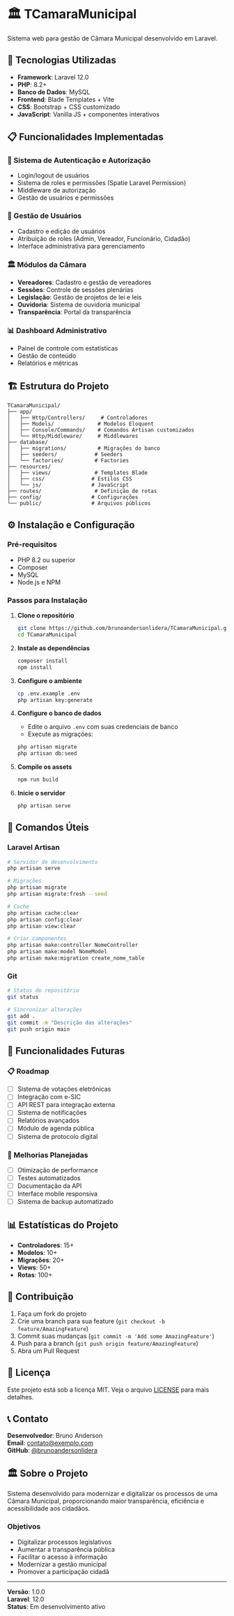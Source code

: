 # 🏛️ TCamaraMunicipal

Sistema web para gestão de Câmara Municipal desenvolvido em Laravel.

## 🚀 Tecnologias Utilizadas

- **Framework**: Laravel 12.0
- **PHP**: 8.2+
- **Banco de Dados**: MySQL
- **Frontend**: Blade Templates + Vite
- **CSS**: Bootstrap + CSS customizado
- **JavaScript**: Vanilla JS + componentes interativos

## 📋 Funcionalidades Implementadas

### 🔐 Sistema de Autenticação e Autorização
- Login/logout de usuários
- Sistema de roles e permissões (Spatie Laravel Permission)
- Middleware de autorização
- Gestão de usuários e permissões

### 👥 Gestão de Usuários
- Cadastro e edição de usuários
- Atribuição de roles (Admin, Vereador, Funcionário, Cidadão)
- Interface administrativa para gerenciamento

### 🏛️ Módulos da Câmara
- **Vereadores**: Cadastro e gestão de vereadores
- **Sessões**: Controle de sessões plenárias
- **Legislação**: Gestão de projetos de lei e leis
- **Ouvidoria**: Sistema de ouvidoria municipal
- **Transparência**: Portal da transparência

### 📊 Dashboard Administrativo
- Painel de controle com estatísticas
- Gestão de conteúdo
- Relatórios e métricas

## 🏗️ Estrutura do Projeto

```
TCamaraMunicipal/
├── app/
│   ├── Http/Controllers/     # Controladores
│   ├── Models/              # Modelos Eloquent
│   ├── Console/Commands/    # Comandos Artisan customizados
│   └── Http/Middleware/     # Middlewares
├── database/
│   ├── migrations/          # Migrações do banco
│   ├── seeders/            # Seeders
│   └── factories/          # Factories
├── resources/
│   ├── views/              # Templates Blade
│   ├── css/               # Estilos CSS
│   └── js/                # JavaScript
├── routes/                 # Definição de rotas
├── config/                # Configurações
└── public/                # Arquivos públicos
```

## ⚙️ Instalação e Configuração

### Pré-requisitos
- PHP 8.2 ou superior
- Composer
- MySQL
- Node.js e NPM

### Passos para Instalação

1. **Clone o repositório**
   ```bash
   git clone https://github.com/brunoandersonlidera/TCamaraMunicipal.git
   cd TCamaraMunicipal
   ```

2. **Instale as dependências**
   ```bash
   composer install
   npm install
   ```

3. **Configure o ambiente**
   ```bash
   cp .env.example .env
   php artisan key:generate
   ```

4. **Configure o banco de dados**
   - Edite o arquivo `.env` com suas credenciais de banco
   - Execute as migrações:
   ```bash
   php artisan migrate
   php artisan db:seed
   ```

5. **Compile os assets**
   ```bash
   npm run build
   ```

6. **Inicie o servidor**
   ```bash
   php artisan serve
   ```

## 🔧 Comandos Úteis

### Laravel Artisan
```bash
# Servidor de desenvolvimento
php artisan serve

# Migrações
php artisan migrate
php artisan migrate:fresh --seed

# Cache
php artisan cache:clear
php artisan config:clear
php artisan view:clear

# Criar componentes
php artisan make:controller NomeController
php artisan make:model NomeModel
php artisan make:migration create_nome_table
```

### Git
```bash
# Status do repositório
git status

# Sincronizar alterações
git add .
git commit -m "Descrição das alterações"
git push origin main
```

## 🎯 Funcionalidades Futuras

### 📋 Roadmap
- [ ] Sistema de votações eletrônicas
- [ ] Integração com e-SIC
- [ ] API REST para integração externa
- [ ] Sistema de notificações
- [ ] Relatórios avançados
- [ ] Módulo de agenda pública
- [ ] Sistema de protocolo digital

### 🔄 Melhorias Planejadas
- [ ] Otimização de performance
- [ ] Testes automatizados
- [ ] Documentação da API
- [ ] Interface mobile responsiva
- [ ] Sistema de backup automatizado

## 📊 Estatísticas do Projeto

- **Controladores**: 15+
- **Modelos**: 10+
- **Migrações**: 20+
- **Views**: 50+
- **Rotas**: 100+

## 🤝 Contribuição

1. Faça um fork do projeto
2. Crie uma branch para sua feature (`git checkout -b feature/AmazingFeature`)
3. Commit suas mudanças (`git commit -m 'Add some AmazingFeature'`)
4. Push para a branch (`git push origin feature/AmazingFeature`)
5. Abra um Pull Request

## 📄 Licença

Este projeto está sob a licença MIT. Veja o arquivo [LICENSE](LICENSE) para mais detalhes.

## 📞 Contato

**Desenvolvedor**: Bruno Anderson  
**Email**: contato@exemplo.com  
**GitHub**: [@brunoandersonlidera](https://github.com/brunoandersonlidera)

## 🏛️ Sobre o Projeto

Sistema desenvolvido para modernizar e digitalizar os processos de uma Câmara Municipal, proporcionando maior transparência, eficiência e acessibilidade aos cidadãos.

### Objetivos
- Digitalizar processos legislativos
- Aumentar a transparência pública
- Facilitar o acesso à informação
- Modernizar a gestão municipal
- Promover a participação cidadã

---

**Versão**: 1.0.0  
**Laravel**: 12.0  
**Status**: Em desenvolvimento ativo
